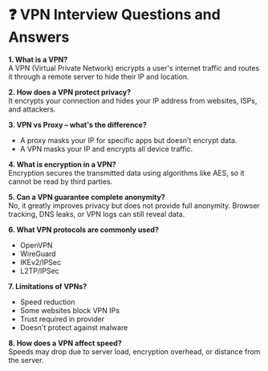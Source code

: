 # ❓ VPN Interview Questions and Answers

**1. What is a VPN?**  
A VPN (Virtual Private Network) encrypts a user's internet traffic and routes it through a remote server to hide their IP and location.

**2. How does a VPN protect privacy?**  
It encrypts your connection and hides your IP address from websites, ISPs, and attackers.

**3. VPN vs Proxy – what's the difference?**  
- A proxy masks your IP for specific apps but doesn’t encrypt data.  
- A VPN masks your IP and encrypts all device traffic.

**4. What is encryption in a VPN?**  
Encryption secures the transmitted data using algorithms like AES, so it cannot be read by third parties.

**5. Can a VPN guarantee complete anonymity?**  
No, it greatly improves privacy but does not provide full anonymity. Browser tracking, DNS leaks, or VPN logs can still reveal data.

**6. What VPN protocols are commonly used?**  
- OpenVPN  
- WireGuard  
- IKEv2/IPSec  
- L2TP/IPSec

**7. Limitations of VPNs?**  
- Speed reduction  
- Some websites block VPN IPs  
- Trust required in provider  
- Doesn't protect against malware

**8. How does a VPN affect speed?**  
Speeds may drop due to server load, encryption overhead, or distance from the server.
